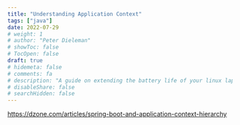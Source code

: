 ```yaml
---
title: "Understanding Application Context"
tags: ["java"]
date: 2022-07-29
# weight: 1
# author: "Peter Dieleman"
# showToc: false
# TocOpen: false
draft: true
# hidemeta: false
# comments: fa
# description: "A guide on extending the battery life of your linux laptop"
# disableShare: false
# searchHidden: false
---
```


<https://dzone.com/articles/spring-boot-and-application-context-hierarchy>